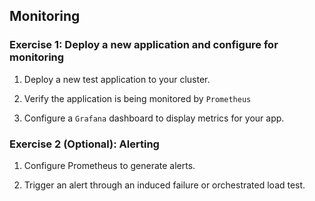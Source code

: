 ## Monitoring

### Exercise 1: Deploy a new application and configure for monitoring

1. Deploy a new test application to your cluster.

1. Verify the application is being monitored by `Prometheus`

1. Configure a `Grafana` dashboard to display metrics for your app.

### Exercise 2 (Optional): Alerting

1. Configure Prometheus to generate alerts.

2. Trigger an alert through an induced failure or orchestrated load test.

